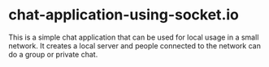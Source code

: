 # chat-application-using-socket.io
This is a simple chat application that can be used for local usage in a small network. It creates a local server and people connected to the network can do a group or private chat.
